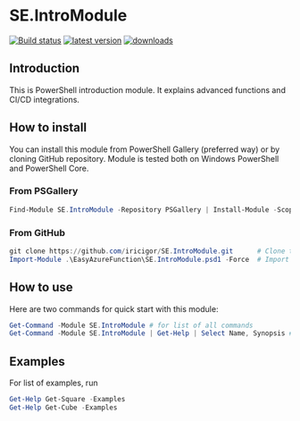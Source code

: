 # SE.IntroModule

[![Build status](https://ci.appveyor.com/api/projects/status/tlxsb0j6v9jdhq0s?svg=true)](https://ci.appveyor.com/project/iricigor/se-intromodule)
[![latest version](https://img.shields.io/powershellgallery/v/SE-IntroModule.svg?label=latest+version)](https://www.powershellgallery.com/packages/SE-IntroModule)
[![downloads](https://img.shields.io/powershellgallery/dt/SE-IntroModule.svg?label=downloads)](https://www.powershellgallery.com/packages/SE-IntroModule)

## Introduction

This is PowerShell introduction module. It explains advanced functions and CI/CD integrations.

## How to install

You can install this module from PowerShell Gallery (preferred way) or by cloning GitHub repository.
Module is tested both on Windows PowerShell and PowerShell Core.

### From PSGallery

```PowerShell
Find-Module SE.IntroModule -Repository PSGallery | Install-Module -Scope CurrentUser -Force
```

### From GitHub

```PowerShell
git clone https://github.com/iricigor/SE.IntroModule.git      # Clone this repository
Import-Module .\EasyAzureFunction\SE.IntroModule.psd1 -Force  # Import module
```

## How to use

Here are two commands for quick start with this module:

```PowerShell
Get-Command -Module SE.IntroModule # for list of all commands
Get-Command -Module SE.IntroModule | Get-Help | Select Name, Synopsis # for explanation on all commands
```

## Examples

For list of examples, run

```PowerShell
Get-Help Get-Square -Examples
Get-Help Get-Cube -Examples
```
